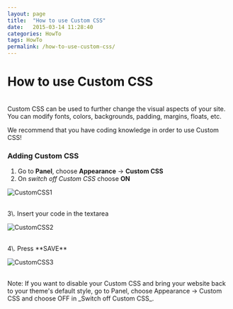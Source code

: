 ```yaml
---
layout: page
title:  "How to use Custom CSS"
date:   2015-03-14 11:28:40
categories: HowTo
tags: HowTo
permalink: /how-to-use-custom-css/
---
```

# How to use Custom CSS
<br>
Custom CSS can be used to further change the visual aspects of your site. You can modify fonts, colors, backgrounds, padding, margins, floats, etc. 

We recommend that you have coding knowledge in order to use Custom CSS! 

### Adding Custom CSS

1. Go to **Panel**, choose **Appearance** -> **Custom CSS** 
2. On _switch off Custom CSS_ choose **ON** 

![CustomCSS1](http://open-classifieds.com/wp-content/uploads/2015/03/CustomCSS1.png) 

<br>
3\. Insert your code in the textarea 

![CustomCSS2](http://open-classifieds.com/wp-content/uploads/2015/03/CustomCSS2.png)

<br>
4\. Press **SAVE** 

![CustomCSS3](http://open-classifieds.com/wp-content/uploads/2015/03/CustomCSS3.png) 

<br>
Note: If you want to disable your Custom CSS and bring your website back to your theme's default style, go to Panel, choose Appearance -> Custom CSS and choose OFF in _Switch off Custom CSS_.


<!--title: How to use Custom CSS
link: http://open-classifieds.com/2015/03/14/how-to-use-custom-css/
author: Constantinos
description: 
post_id: 23890
created: 2015/03/14 12:28:40
created_gmt: 2015/03/14 11:28:40
comment_status: open
post_name: how-to-use-custom-css
status: publish
post_type: post-->
